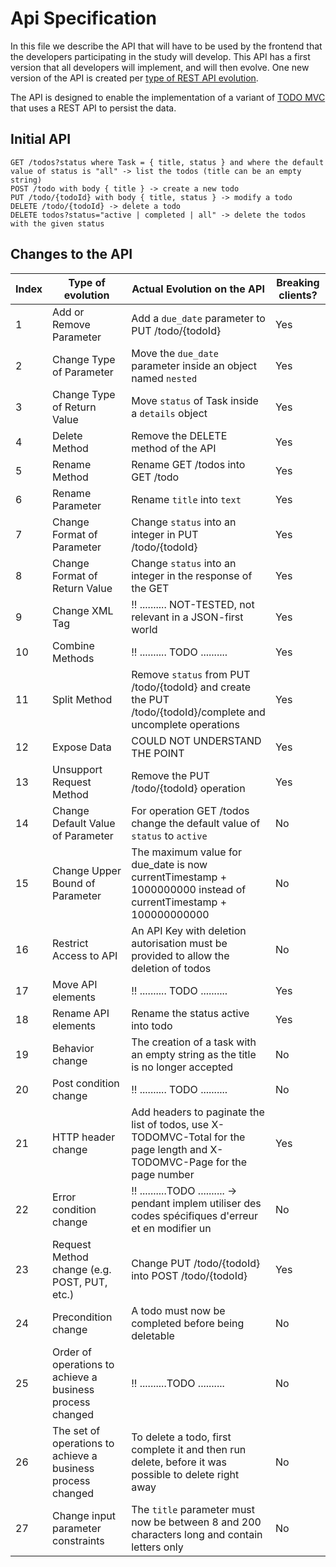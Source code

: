# Api Specification

In this file we describe the API that will have to be used by the frontend that the developers participating in the study will develop. This API has a first version that all developers will implement, and will then evolve. One new version of the API is created per [type of REST API evolution](../resources/api-evolutions-list.md).

The API is designed to enable the implementation of a variant of [TODO MVC](http://todomvc.com/) that uses a REST API to persist the data.

## Initial API

```
GET /todos?status where Task = { title, status } and where the default value of status is "all" -> list the todos (title can be an empty string)
POST /todo with body { title } -> create a new todo
PUT /todo/{todoId} with body { title, status } -> modify a todo
DELETE /todo/{todoId} -> delete a todo
DELETE todos?status="active | completed | all" -> delete the todos with the given status
```

## Changes to the API

| Index | Type of evolution                                           | Actual Evolution on the API                                                                                               | Breaking clients? |
| ----- | ----------------------------------------------------------- | ------------------------------------------------------------------------------------------------------------------------- | ----------------- |
| 1     | Add or Remove Parameter                                     | Add a `due_date` parameter to PUT /todo/{todoId}                                                                          | Yes               |
| 2     | Change Type of Parameter                                    | Move the `due_date` parameter inside an object named `nested`                                                             | Yes               |
| 3     | Change Type of Return Value                                 | Move `status` of Task inside a `details` object                                                                           | Yes               |
| 4     | Delete Method                                               | Remove the DELETE method of the API                                                                                       | Yes               |
| 5     | Rename Method                                               | Rename GET /todos into GET /todo                                                                                          | Yes               |
| 6     | Rename Parameter                                            | Rename `title` into `text`                                                                                                | Yes               |
| 7     | Change Format of Parameter                                  | Change `status` into an integer in PUT /todo/{todoId}                                                                     | Yes               |
| 8     | Change Format of Return Value                               | Change `status` into an integer in the response of the GET                                                                | Yes               |
| 9     | Change XML Tag                                              | !! .......... NOT-TESTED, not relevant in a JSON-first world                                                              | Yes               |
| 10    | Combine Methods                                             | !! .......... TODO ..........                                                                                             | Yes               |
| 11    | Split Method                                                | Remove `status` from PUT /todo/{todoId} and create the PUT /todo/{todoId}/complete and uncomplete operations              | Yes               |
| 12    | Expose Data                                                 | COULD NOT UNDERSTAND THE POINT                                                                                            | Yes               |
| 13    | Unsupport Request Method                                    | Remove the PUT /todo/{todoId} operation                                                                                   | Yes               |
| 14    | Change Default Value of Parameter                           | For operation GET /todos change the default value of `status` to `active`                                                 | No                |
| 15    | Change Upper Bound of Parameter                             | The maximum value for due_date is now currentTimestamp + 1000000000 instead of currentTimestamp + 100000000000            | No                |
| 16    | Restrict Access to API                                      | An API Key with deletion autorisation must be provided to allow the deletion of todos                                     | No                |
| 17    | Move API elements                                           | !! .......... TODO ..........                                                                                             | Yes               |
| 18    | Rename API elements                                         | Rename the status active into todo                                                                                        | Yes               |
| 19    | Behavior change                                             | The creation of a task with an empty string as the title is no longer accepted                                            | No                |
| 20    | Post condition change                                       | !! .......... TODO ..........                                                                                             | No                |
| 21    | HTTP header change                                          | Add headers to paginate the list of todos, use X-TODOMVC-Total for the page length and X-TODOMVC-Page for the page number | Yes               |
| 22    | Error condition change                                      | !! ..........TODO .......... -> pendant implem utiliser des codes spécifiques d'erreur et en modifier un                  | No                |
| 23    | Request Method change (e.g. POST, PUT, etc.)                | Change PUT /todo/{todoId} into POST /todo/{todoId}                                                                        | Yes               |
| 24    | Precondition change                                         | A todo must now be completed before being deletable                                                                       | No                |
| 25    | Order of operations to achieve a business process changed   | !! ..........TODO ..........                                                                                              | No                |
| 26    | The set of operations to achieve a business process changed | To delete a todo, first complete it and then run delete, before it was possible to delete right away                      | No                |
| 27    | Change input parameter constraints                          | The `title` parameter must now be between 8 and 200 characters long and contain letters only                              | No                |
